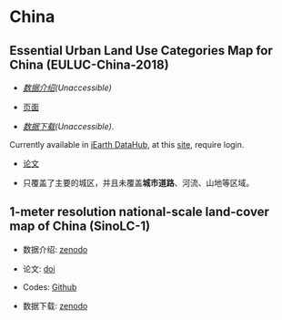 # China


## Essential Urban Land Use Categories Map for China (EULUC-China-2018)

- *[数据介绍](http://www.ess.tsinghua.edu.cn/publish/ess/7777/2019/20191224160012782538137/20191224160012782538137_.html)(Unaccessible)*

- [页面](http://data.ess.tsinghua.edu.cn/)

- *[数据下载](http://data.ess.tsinghua.edu.cn/data/EULUC/EULUC-China-2018.zip)(Unaccessible)*. 

Currently available in [iEarth DataHub](https://data-starcloud.pcl.ac.cn/), at this [site](https://data-starcloud.pcl.ac.cn/iearthdata/map?id=7), require login.

- [论文](https://doi.org/10.1016/j.scib.2019.12.007)

- 只覆盖了主要的城区，并且未覆盖**城市道路**、河流、山地等区域。


## 1-meter resolution national-scale land-cover map of China (SinoLC-1)

- 数据介绍: [zenodo](https://zenodo.org/records/8214467)

- 论文: [doi](https://doi.org/10.5194/essd-15-4749-2023)

- Codes: [Github](https://github.com/LiZhuoHong/Paraformer/)

- 数据下载: [zenodo](https://zenodo.org/records/8214467)

